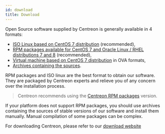 ```yaml
---
id: download
title: Download
---
```


Open Source software supplied by Centreon is generally available in 4 formats:

* [ISO Linux based on CentOS 7 distribution](https://download.centreon.com) (recommended),
* [RPM packages available for CentOS 7 and Oracle Linux / RHEL distributions 7 and 8](https://download.centreon.com) (recommended),
* [Virtual machine based on CentOS 7 distribution](https://download.centreon.com) in OVA formats,
* [Archives containing the sources](https://download.centreon.com).

RPM packages and ISO linux are the best format to obtain our software. They are packaged by Centreon experts and relieve
you of any concern over the installation process.

> Centreon recommends using the [Centreon RPM packages](installation-of-a-central-server/using-packages.md) version.

If your platform does not support RPM packages, you should use archives containing the sources of stable versions of
our software and install them manually. Manual compilation of some packages can be complex.

For downloading Centreon, please refer to our [download website](https://download.centreon.com)
